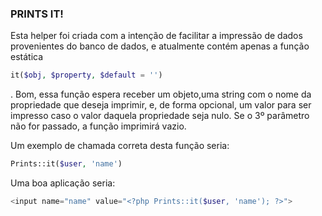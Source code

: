 ### PRINTS IT!

Esta helper foi criada com a intenção de facilitar a impressão de dados provenientes do banco de dados, e atualmente contém apenas a função estática 
```php
it($obj, $property, $default = '')
```
.
Bom, essa função espera receber um objeto,uma string com o nome da propriedade que deseja imprimir, e, de forma opcional, um valor para ser impresso caso o valor daquela propriedade seja nulo. Se o 3º parâmetro não for passado, a função imprimirá vazio.

Um exemplo de chamada correta desta função seria:
```php
Prints::it($user, 'name')
```
Uma boa aplicação seria:
```php
<input name="name" value="<?php Prints::it($user, 'name'); ?>">
```